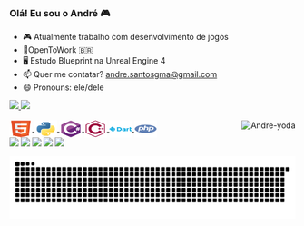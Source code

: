 ### Olá! Eu sou o André 🎮

- 🎮 Atualmente trabalho com desenvolvimento de jogos
- 🏢OpenToWork :brazil:
- 🖥️ Estudo Blueprint na Unreal Engine 4
- 📫 Quer me contatar? andre.santosgma@gmail.com
- 😄 Pronouns: ele/dele

 <div>
  <a href="https://github.com/andreasnts">
  <img height="180em" src="https://github-readme-stats.vercel.app/api?username=andreasnts&show_icons=true&theme=midnight-purple&include_all_commits=true&count_private=true"/>
  <img height="180em" src="https://github-readme-stats.vercel.app/api/top-langs/?username=andreasnts&layout=compact&langs_count=7&theme=midnight-purple"/>
</div>
<div style="display: inline_block"><br>
  <img align="center" alt="Andre-HTML" height="30" width="40" src="https://raw.githubusercontent.com/devicons/devicon/master/icons/html5/html5-original.svg">
  <img align="center" alt="Andre-Python" height="30" width="40" src="https://raw.githubusercontent.com/devicons/devicon/master/icons/python/python-original.svg">
  <img align="center" alt="Andre-Csharp" height="30" width="40" src="https://raw.githubusercontent.com/devicons/devicon/master/icons/csharp/csharp-original.svg">
  <img align="center" alt="Andre-Cplusplus" height="30" width="40" src="https://github.com/devicons/devicon/blob/master/icons/cplusplus/cplusplus-line.svg">
  <img align="center" alt="Andre-Dart" height="30" width="40" src="https://github.com/devicons/devicon/blob/master/icons/dart/dart-plain-wordmark.svg">
  <img align="center" alt="Andre-Php" height="30" width="40" src="https://github.com/devicons/devicon/blob/master/icons/php/php-plain.svg">
  <img align="right" alt="Andre-yoda" src="https://media.giphy.com/media/krkrHAEodHgzP72rTI/giphy.gif">
</div>
<div> 
  <a href="https://www.youtube.com/channel/UCSOBcx205wG_EeyXTptv27g" target="_blank"><img src="https://img.shields.io/badge/YouTube-FF0000?style=for-the-badge&logo=youtube&logoColor=white" target="_blank"></a>
  <a href="https://instagram.com/dreeh_s" target="_blank"><img src="https://img.shields.io/badge/-Instagram-%23E4405F?style=for-the-badge&logo=instagram&logoColor=white" target="_blank"></a>
  <a href="https://discord.gg/DreS#6926" target="_blank"><img src="https://img.shields.io/badge/Discord-7289DA?style=for-the-badge&logo=discord&logoColor=white" target="_blank"></a> 
  <a href = "mailto:andre.santosgma@gmail.com"><img src="https://img.shields.io/badge/-Gmail-%23333?style=for-the-badge&logo=gmail&logoColor=white" target="_blank"></a>
  <a href="https://www.linkedin.com/in/andré-santos-🎮-17aa5aa1" target="_blank"><img src="https://img.shields.io/badge/-LinkedIn-%230077B5?style=for-the-badge&logo=linkedin&logoColor=white" target="_blank"></a> 
 
</div>

 ![Snake animation](https://github.com/andreasnts/andreasnts/blob/output/github-contribution-grid-snake.svg)

